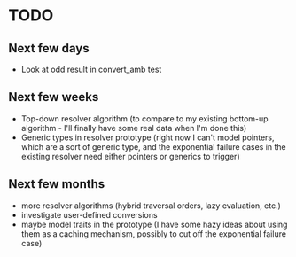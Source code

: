 # TODO #

## Next few days ##
* Look at odd result in convert_amb test

## Next few weeks ##
* Top-down resolver algorithm (to compare to my existing bottom-up algorithm - I'll finally have some real data when I'm done this)
* Generic types in resolver prototype (right now I can't model pointers, which are a sort of generic type, and the exponential failure cases in the existing resolver need either pointers or generics to trigger)

## Next few months ##
* more resolver algorithms (hybrid traversal orders, lazy evaluation, etc.)
* investigate user-defined conversions
* maybe model traits in the prototype (I have some hazy ideas about using them as a caching mechanism, possibly to cut off the exponential failure case)